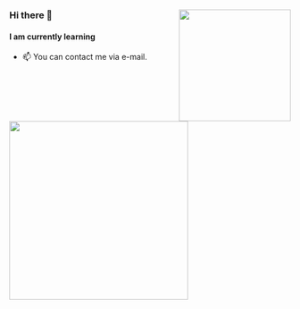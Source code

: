 ###

<img align="right" width="200" src="https://user-images.githubusercontent.com/36339434/123995405-f7e2d980-d9d6-11eb-943c-f7cb740c5b29.png">

### Hi there 👋 


#### I am currently learning

- 📫 You can contact me via e-mail.

<p><a href="https://www.codewars.com/users/yevhenii-sir"><img align="center" width="320" src="https://www.codewars.com/users/yevhenii-sir/badges/large"></a></p>

###
